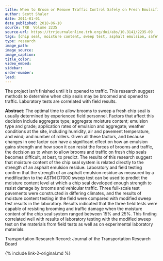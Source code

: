 ```yaml
---
title: When to Broom or Remove Traffic Control Safely on Fresh Emulsified Asphalt Chip Seals
author: Scott Shuler
date: 2011-01-01
date_published: 2018-06-10
source: TRB  Volume 2235
source-url: https://trrjournalonline.trb.org/doi/abs/10.3141/2235-09
tags: [chip seal, moisture content, sweep test, asphalt emulsion, safety, curing]
type: research
image_path:
image_source:
image_caption:
title_color:
video_embed:
sidebar:
order-number:
lead:
---
```

The project isn't finished until it is opened to traffic. This research suggest methods to determine when chip seals may be broomed and opened to traffic. Laboratory tests are correlated with field results.
<!--more-->

**Abstract**: The optimal time to allow brooms to sweep a fresh chip seal is usually determined by experienced field personnel. Factors that affect this decision include aggregate type; aggregate moisture content; emulsion type and grade; application rates of emulsion and aggregate; weather conditions at the site, including humidity, air and pavement temperature, and wind; and number of rollers. Given all these factors, and because changes in one factor can have a significant effect on how an emulsion gains strength and how soon it can resist the forces of brooms and traffic, the decision as to when to allow brooms and traffic on fresh chip seals becomes difficult, at best, to predict. The results of this research suggest that moisture content of the chip seal system is related directly to the strength of an asphalt emulsion residue. Laboratory and field testing confirm that the strength of an asphalt emulsion residue as measured by a modification to the ASTM D7000 sweep test can be used to predict the moisture content level at which a chip seal developed enough strength to resist damage by brooms and vehicular traffic. Three full-scale test pavements were constructed in differing climates, and the results of moisture content testing in the field were compared with modified sweep test results in the laboratory. Results indicated that the three field tests were capable of resisting brooming and traffic damage when the moisture content of the chip seal system ranged between 15% and 25%. This finding correlated well with results of laboratory testing with the modified sweep test on the materials from field tests as well as on experimental laboratory materials.

Transportation Research Record: Journal of the Transportation Research Board

{% include link-2-original.md %}
